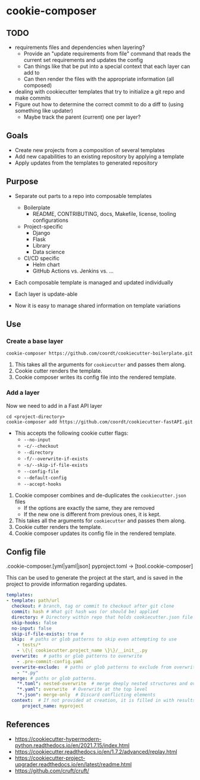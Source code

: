 # cookie-composer

## TODO

- requirements files and dependencies when layering?
  - Provide an "update requirements from file" command that reads the current set requirements and updates the config
  - Can things like that be put into a special context that each layer can add to
  - Can then render the files with the appropriate information (all composed)
- dealing with cookiecutter templates that try to initialize a git repo and make commits
- Figure out how to determine the correct commit to do a diff to (using something like updater)
  - Maybe track the parent (current) one per layer?

## Goals

- Create new projects from a composition of several templates
- Add new capabilities to an existing repository by applying a template
- Apply updates from the templates to generated repository


## Purpose

- Separate out parts to a repo into composable templates
  - Boilerplate
    - README, CONTRIBUTING, docs, Makefile, license, tooling configurations
  - Project-specific
    - Django
    - Flask
    - Library
    - Data science
  - CI/CD specific
    - Helm chart
    - GitHub Actions vs. Jenkins vs. ...
- Each composable template is managed and updated individually
- Each layer is update-able

- Now it is easy to manage shared information on template variations


## Use

### Create a base layer

```
cookie-composer https://github.com/coordt/cookiecutter-boilerplate.git
```

1. This takes all the arguments for `cookiecutter` and passes them along. 
2. Cookie cutter renders the template.
3. Cookie composer writes its config file into the rendered template.


### Add a layer

Now we need to add in a Fast API layer

```
cd <project-directory>
cookie-composer add https://github.com/coordt/cookiecutter-fastAPI.git
```

- This accepts the following cookie cutter flags:
  - `--no-input`
  - `-c/--checkout`
  - `--directory`
  - `-f/--overwrite-if-exists`
  - `-s/--skip-if-file-exists`
  - `--config-file`
  - `--default-config`
  - `--accept-hooks`


1. Cookie composer combines and de-duplicates the `cookiecutter.json` files
   - If the options are exactly the same, they are removed
   - If the new one is different from previous ones, it is kept.
2. This takes all the arguments for `cookiecutter` and passes them along. 
3. Cookie cutter renders the template.
4. Cookie composer updates its config file in the rendered template.


## Config file

.cookie-composer.[yml|yaml|json]
pyproject.toml -> [tool.cookie-composer]

This can be used to generate the project at the start, and is saved in the project to provide information regarding updates.

```yaml
templates:
- template: path/url
  checkout: # branch, tag or commit to checkout after git clone
  commit: hash # What git hash was (or should be) applied
  directory: # Directory within repo that holds cookiecutter.json file for advanced repositories with multi templates in it
  skip-hooks: false
  no-input: false
  skip-if-file-exists: true # 
  skip:  # paths or glob patterns to skip even attempting to use
    - tests/*
    - \{\{ cookiecutter.project_name \}\}/__init__.py
  overwrite:  # paths or glob patterns to overwrite
    - .pre-commit-config.yaml
  overwrite-exclude:  # paths or glob patterns to exclude from overwriting
    - "*.py"
  merge: # paths or glob patterns.
    "*.toml": nested-overwrite  # merge deeply nested structures and overwrite at the lowest level
    "*.yaml": overwrite  # Overwrite at the top level
    "*.json": merge-only  # Discard conflicting elements
  context:  # If not provided at creation, it is filled in with results from first run
      project_name: myproject
```


## References

- https://cookiecutter-hypermodern-python.readthedocs.io/en/2021.7.15/index.html
- https://cookiecutter.readthedocs.io/en/1.7.2/advanced/replay.html
- https://cookiecutter-project-upgrader.readthedocs.io/en/latest/readme.html
- https://github.com/cruft/cruft/
